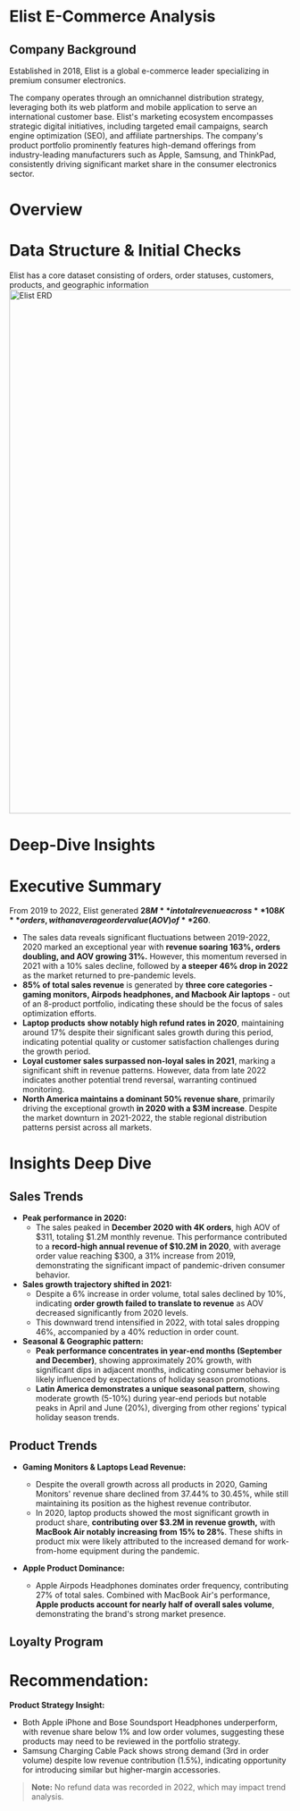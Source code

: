 # Elist E-Commerce Analysis

## Company Background
Established in 2018, Elist is a global e-commerce leader specializing in premium consumer electronics. 

The company operates through an omnichannel distribution strategy, leveraging both its web platform and mobile application to serve an international customer base. Elist's marketing ecosystem encompasses strategic digital initiatives, including targeted email campaigns, search engine optimization (SEO), and affiliate partnerships. The company's product portfolio prominently features high-demand offerings from industry-leading manufacturers such as Apple, Samsung, and ThinkPad, consistently driving significant market share in the consumer electronics sector.


# Overview

# Data Structure & Initial Checks
Elist has a core dataset consisting of orders, order statuses, customers, products, and geographic information
<img width="938" alt="Elist ERD" src="https://github.com/user-attachments/assets/7932706c-3570-482f-bb57-752b19bd9dfc" />

# Deep-Dive Insights 

# Executive Summary
From 2019 to 2022, Elist generated **$28M** in total revenue across **108K** orders, with an average order value (AOV) of **$260**.

 - The sales data reveals significant fluctuations between 2019-2022, 2020 marked an exceptional year with  **revenue soaring 163%, orders doubling, and AOV growing 31%.** However, this momentum reversed in 2021 with a 10% sales decline, followed by **a steeper 46% drop in 2022** as the market returned to pre-pandemic levels.
 - **85% of total sales revenue** is generated by **three core categories - gaming monitors, Airpods headphones, and Macbook Air laptops** - out of an 8-product portfolio, indicating these should be the focus of sales optimization efforts.
 - **Laptop products** **show notably high refund rates in 2020**, maintaining around 17% despite their significant sales growth during this period, indicating potential quality or customer satisfaction challenges during the growth period.
 - **Loyal customer sales surpassed non-loyal sales in 2021**, marking a significant shift in revenue patterns. However, data from late 2022 indicates another potential trend reversal, warranting continued monitoring.
 - **North America maintains a dominant 50% revenue share**, primarily driving the exceptional growth **in 2020 with a $3M increase**. Despite the market downturn in 2021-2022, the stable regional distribution patterns persist across all markets.

# Insights Deep Dive

## Sales Trends

 -   **Peak performance in 2020:**
	 -  The sales peaked in **December 2020 with 4K orders**, high AOV of $311, totaling $1.2M monthly revenue. This performance contributed to a **record-high annual revenue of $10.2M in 2020**, with average order value reaching $300, a 31% increase from 2019, demonstrating the significant impact of pandemic-driven consumer behavior.
 - **Sales growth trajectory shifted in 2021:**
   - Despite a 6% increase in order volume, total sales declined by 10%, indicating **order growth failed to translate to revenue** as AOV decreased significantly from 2020 levels. 
   - This downward trend intensified in 2022, with total sales dropping 46%, accompanied by a 40% reduction in order count.
 - **Seasonal & Geographic pattern:** 
	 - **Peak performance concentrates in year-end months (September and December)**, showing approximately 20% growth, with significant dips in adjacent months, indicating consumer behavior is likely influenced by expectations of holiday season promotions.
	 - **Latin America demonstrates a unique seasonal pattern**, showing moderate growth (5-10%) during year-end periods but notable peaks in April and June (20%), diverging from other regions' typical holiday season trends.

## Product Trends

 - **Gaming Monitors & Laptops Lead Revenue:**
   -  Despite the overall growth across all products in 2020, Gaming Monitors' revenue share declined from 37.44% to 30.45%, while still maintaining its position as the highest revenue contributor.
    -  In 2020, laptop products showed the most significant growth in product share, **contributing over $3.2M in revenue growth,** with **MacBook Air notably increasing from 15% to 28%**. These shifts in product mix were likely attributed to the increased demand for work-from-home equipment during the pandemic.
 
 - **Apple Product Dominance:**
	 - Apple Airpods Headphones dominates order frequency, contributing 27% of total sales. Combined with MacBook Air's performance, **Apple products account for nearly half of overall sales volume**, demonstrating the brand's strong market presence.



## Loyalty Program




# Recommendation:
**Product Strategy Insight:**
-   Both Apple iPhone and Bose Soundsport Headphones underperform, with revenue share below 1% and low order volumes, suggesting these products may need to be reviewed in the portfolio strategy.
-   Samsung Charging Cable Pack shows strong demand (3rd in order volume) despite low revenue contribution (1.5%), indicating opportunity for introducing similar but higher-margin accessories.


> **Note:** No refund data was recorded in 2022, which may impact trend analysis.
